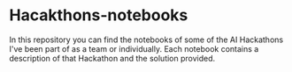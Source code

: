 # Hacakthons-notebooks
In this repository you can find the notebooks of some of the AI Hackathons I've been part of as a team or individually. Each notebook contains a description of that Hackathon and the solution provided.
